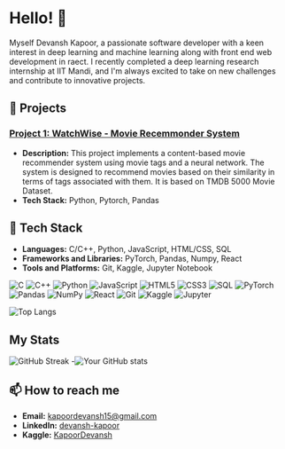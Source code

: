 # Hello! 👋

Myself Devansh Kapoor, a passionate software developer with a keen interest in deep learning and machine learning along with front end web development in raect. I recently completed a deep learning research internship at IIT Mandi, and I'm always excited to take on new challenges and contribute to innovative projects.

## 🔭 Projects

### [Project 1: WatchWise - Movie Recemmonder System](https://github.com/DevanshKapoor/WatchWise-content-based-.git)
- **Description:** This project implements a content-based movie recommender system using movie tags and a neural network. The system is designed to recommend movies based on their similarity in terms of tags associated with them. It is based on TMDB 5000 Movie Dataset.
- **Tech Stack:** Python, Pytorch, Pandas


## 🌱 Tech Stack
- **Languages:** C/C++, Python, JavaScript, HTML/CSS, SQL
- **Frameworks and Libraries:** PyTorch, Pandas, Numpy, React
- **Tools and Platforms:** Git, Kaggle, Jupyter Notebook

![C](https://img.shields.io/badge/C-A8B9CC?style=flat-square&logo=c&logoColor=white)
![C++](https://img.shields.io/badge/C++-00599C?style=flat-square&logo=cplusplus&logoColor=white)
![Python](https://img.shields.io/badge/Python-3776AB?style=flat-square&logo=python&logoColor=white)
![JavaScript](https://img.shields.io/badge/JavaScript-F7DF1E?style=flat-square&logo=javascript&logoColor=black)
![HTML5](https://img.shields.io/badge/HTML5-E34F26?style=flat-square&logo=html5&logoColor=white)
![CSS3](https://img.shields.io/badge/CSS3-1572B6?style=flat-square&logo=css3&logoColor=white)
![SQL](https://img.shields.io/badge/SQL-4479A1?style=flat-square&logo=mysql&logoColor=white)
![PyTorch](https://img.shields.io/badge/PyTorch-EE4C2C?style=flat-square&logo=pytorch&logoColor=white)
![Pandas](https://img.shields.io/badge/Pandas-150458?style=flat-square&logo=pandas&logoColor=white)
![NumPy](https://img.shields.io/badge/NumPy-013243?style=flat-square&logo=numpy&logoColor=white)
![React](https://img.shields.io/badge/React-61DAFB?style=flat-square&logo=react&logoColor=black)
![Git](https://img.shields.io/badge/Git-F05032?style=flat-square&logo=git&logoColor=white)
![Kaggle](https://img.shields.io/badge/Kaggle-20BEFF?style=flat-square&logo=kaggle&logoColor=white)
![Jupyter](https://img.shields.io/badge/Jupyter-F37626?style=flat-square&logo=jupyter&logoColor=white)


![Top Langs](https://github-readme-stats.vercel.app/api/top-langs?username=DevanshKapoor&layout=compact&theme=radical)


## My Stats
![GitHub Streak](https://github-readme-streak-stats.herokuapp.com/?user=DevanshKapoor&theme=radical)
-![Your GitHub stats](https://github-readme-stats.vercel.app/api?username=DevanshKapoor&show_icons=true&theme=radical)

## 📫 How to reach me
- **Email:** kapoordevansh15@gmail.com
- **LinkedIn:** [devansh-kapoor](https://www.linkedin.com/in/devansh-kapoor-819b29256/)
- **Kaggle:** [KapoorDevansh](https://www.kaggle.com/kapoordevansh)

